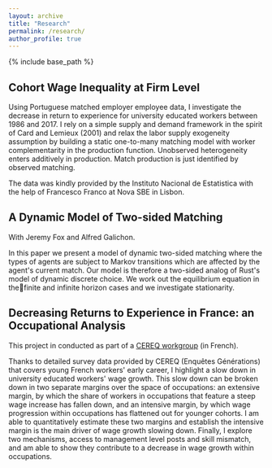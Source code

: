 ```yaml
---
layout: archive
title: "Research"
permalink: /research/
author_profile: true
---
```


{% include base_path %}

## Cohort Wage Inequality at Firm Level ##

Using Portuguese matched employer employee data, I investigate the decrease in return to experience for university educated workers between 1986 and 2017. I rely on a simple supply and demand framework in the spirit of Card and Lemieux (2001) and relax the labor supply exogeneity assumption by building a static one-to-many matching model with worker complementarity in the production function. Unobserved heterogeneity enters additively in production. Match production is just identified by observed matching.   

The data was kindly provided by the Instituto Nacional de Estatistica with the help of Francesco Franco at Nova SBE in Lisbon.

## A Dynamic Model of Two-sided Matching ##

With Jeremy Fox and Alfred Galichon.

In this paper we present a model of dynamic two-sided matching where the types of agents are subject to Markov transitions which are affected by the agent's current match. Our model is therefore a two-sided analog of Rust's model of dynamic discrete choice. We work out the equilibrium equation in thefinite and infinite horizon cases and we investigate stationarity.

## Decreasing Returns to Experience in France: an Occupational Analysis ##

This project in conducted as part of a [CEREQ workgroup](https://www.cereq.fr/le-cereq-activites-scientifiques-groupes-de-travail-et-seminaires/groupe-dexploitation-generation) (in French).

Thanks to detailed survey data provided by CEREQ (Enquêtes Générations) that covers young French workers' early career, I highlight a slow down in university educated workers' wage growth. This slow down can be broken down in two separate margins over the space of occupations: an extensive margin, by which the share of workers in occupations that feature a steep wage increase has fallen down, and an intensive margin, by which wage progression within occupations has flattened out for younger cohorts. I am able to quantitatively estimate these two margins and establish the intensive margin is the main driver of wage growth slowing down. Finally, I explore two mechanisms, access to management level posts and skill mismatch, and am able to show they contribute to a decrease in wage growth within occupations.      
